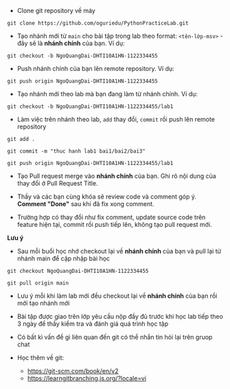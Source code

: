 - Clone git repository về máy

```
git clone https://github.com/oguriedu/PythonPracticeLab.git
```

- Tạo nhánh mới từ `main` cho bài tập trong lab theo format: `<tên-lớp-msv>` - đây sẽ là **nhánh chính** của bạn. Ví dụ:

```
git checkout -b NgoQuangDai-DHTI10A1HN-1122334455
```

- Push nhánh chính của bạn lên remote repository. Ví dụ:

```
git push origin NgoQuangDai-DHTI10A1HN-1122334455
```

- Tạo nhánh mới theo lab mà bạn đang làm từ nhánh chính. Ví dụ:

```
git checkout -b NgoQuangDai-DHTI10A1HN-1122334455/lab1
```

- Làm việc trên nhánh theo lab, `add` thay đổi, `commit` rồi push lên remote repository

```
git add .

git commit -m "thuc hanh lab1 bai1/bai2/bai3"

git push origin NgoQuangDai-DHTI10A1HN-1122334455/lab1
```

- Tạo Pull request merge vào **nhánh chính** của bạn. Ghi rõ nội dung của thay đổi ở Pull Request Title.

- Thầy và các bạn cùng khóa sẽ review code và comment góp ý. **Comment "Done"** sau khi đã fix xong comment.

- Trường hợp có thay đổi như fix comment, update source code trên feature hiện tại, commit rồi push tiếp lên, không tạo pull request mới.


**Lưu ý**
- Sau mỗi buổi học nhớ checkout lại về **nhánh chính** của bạn và pull lại từ nhánh main để cập nhập bài học

```
git checkout NgoQuangDai-DHTI10A1HN-1122334455

git pull origin main
```

- Lưu ý mỗi khi làm lab mới đều checkout lại về **nhánh chính** của bạn rồi mới tạo nhánh mới

- Bài tập được giao trên lớp yêu cầu nộp đầy đủ trước khi học lab tiếp theo 3 ngày để thầy kiểm tra và đánh giá quá trình học tập

- Có bất kì vấn đề gì liên quan đến git có thể nhắn tin hỏi lại trên gruop chat

- Học thêm về git:
  - https://git-scm.com/book/en/v2
  - https://learngitbranching.js.org/?locale=vi